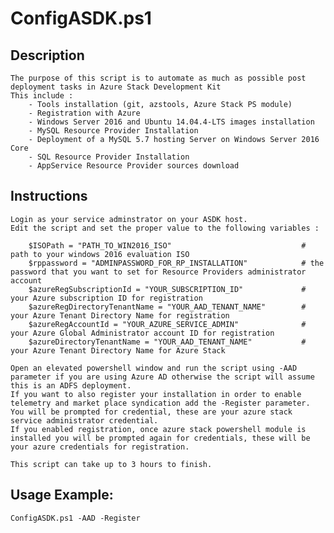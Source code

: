 ConfigASDK.ps1
==============

Description
-----------

    The purpose of this script is to automate as much as possible post deployment tasks in Azure Stack Development Kit
    This include :
        - Tools installation (git, azstools, Azure Stack PS module)
        - Registration with Azure
        - Windows Server 2016 and Ubuntu 14.04.4-LTS images installation
        - MySQL Resource Provider Installation
        - Deployment of a MySQL 5.7 hosting Server on Windows Server 2016 Core
        - SQL Resource Provider Installation
        - AppService Resource Provider sources download

Instructions
------------

	Login as your service adminstrator on your ASDK host.
	Edit the script and set the proper value to the following variables :
	
		$ISOPath = "PATH_TO_WIN2016_ISO"                             # path to your windows 2016 evaluation ISO
		$rppassword = "ADMINPASSWORD_FOR_RP_INSTALLATION"            # the password that you want to set for Resource Providers administrator account
		$azureRegSubscriptionId = "YOUR_SUBSCRIPTION_ID"             # your Azure subscription ID for registration
		$azureRegDirectoryTenantName = "YOUR_AAD_TENANT_NAME"        # your Azure Tenant Directory Name for registration
		$azureRegAccountId = "YOUR_AZURE_SERVICE_ADMIN"              # your Azure Global Administrator account ID for registration
		$azureDirectoryTenantName = "YOUR_AAD_TENANT_NAME"           # your Azure Tenant Directory Name for Azure Stack 
		
	Open an elevated powershell window and run the script using -AAD parameter if you are using Azure AD otherwise the script will assume this is an ADFS deployment. 
	If you want to also register your installation in order to enable telemetry and market place syndication add the -Register parameter.
	You will be prompted for credential, these are your azure stack service administrator credential.
	If you enabled registration, once azure stack powershell module is installed you will be prompted again for credentials, these will be your azure credentials for registration.
	
	This script can take up to 3 hours to finish.
	
Usage Example:
-------------

	ConfigASDK.ps1 -AAD -Register